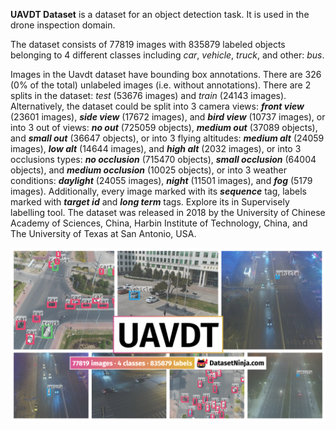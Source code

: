 **UAVDT Dataset** is a dataset for an object detection task. It is used in the drone inspection domain. 

The dataset consists of 77819 images with 835879 labeled objects belonging to 4 different classes including *car*, *vehicle*, *truck*, and other: *bus*.

Images in the Uavdt dataset have bounding box annotations. There are 326 (0% of the total) unlabeled images (i.e. without annotations). There are 2 splits in the dataset: *test* (53676 images) and *train* (24143 images). Alternatively, the dataset could be split into 3 camera views: ***front view*** (23601 images), ***side view*** (17672 images), and ***bird view*** (10737 images), or into 3 out of views: ***no out*** (725059 objects), ***medium out*** (37089 objects), and ***small out*** (36647 objects), or into 3 flying altitudes: ***medium alt*** (24059 images), ***low alt*** (14644 images), and ***high alt*** (2032 images), or into 3 occlusions types: ***no occlusion*** (715470 objects), ***small occlusion*** (64004 objects), and ***medium occlusion*** (10025 objects), or into 3 weather conditions: ***daylight*** (24055 images), ***night*** (11501 images), and ***fog*** (5179 images). Additionally, every image marked with its ***sequence*** tag, labels marked with ***target id*** and ***long term*** tags. Explore its in Supervisely labelling tool. The dataset was released in 2018 by the University of Chinese Academy of Sciences, China, Harbin Institute of Technology, China, and The University of Texas at San Antonio, USA.

<img src="https://github.com/dataset-ninja/uavdt/raw/main/visualizations/poster.png">
